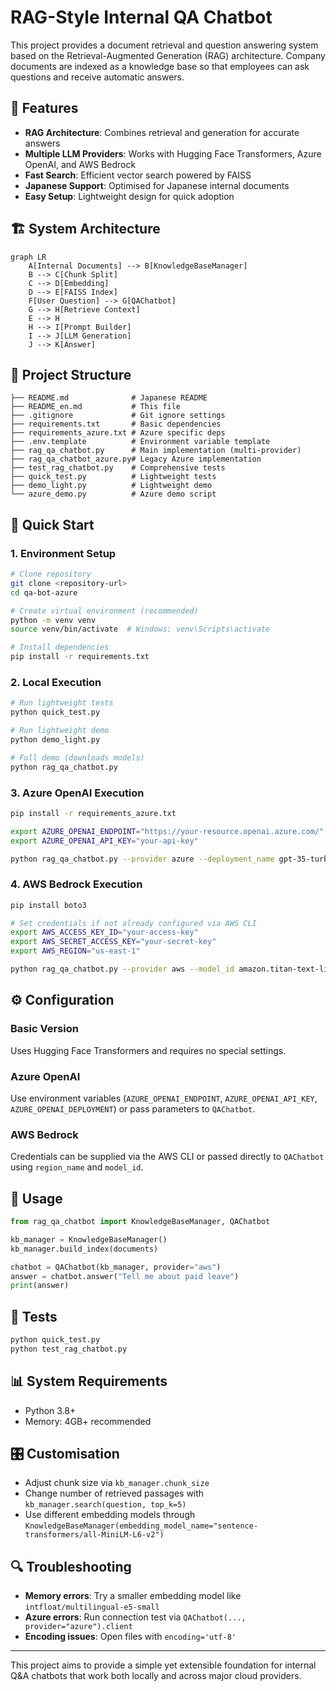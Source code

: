 # RAG-Style Internal QA Chatbot

This project provides a document retrieval and question answering system based on the Retrieval-Augmented Generation (RAG) architecture. Company documents are indexed as a knowledge base so that employees can ask questions and receive automatic answers.

## 🌟 Features

- **RAG Architecture**: Combines retrieval and generation for accurate answers
- **Multiple LLM Providers**: Works with Hugging Face Transformers, Azure OpenAI, and AWS Bedrock
- **Fast Search**: Efficient vector search powered by FAISS
- **Japanese Support**: Optimised for Japanese internal documents
- **Easy Setup**: Lightweight design for quick adoption

## 🏗️ System Architecture

```mermaid
graph LR
    A[Internal Documents] --> B[KnowledgeBaseManager]
    B --> C[Chunk Split]
    C --> D[Embedding]
    D --> E[FAISS Index]
    F[User Question] --> G[QAChatbot]
    G --> H[Retrieve Context]
    E --> H
    H --> I[Prompt Builder]
    I --> J[LLM Generation]
    J --> K[Answer]
```

## 📂 Project Structure

```
├── README.md              # Japanese README
├── README_en.md           # This file
├── .gitignore             # Git ignore settings
├── requirements.txt       # Basic dependencies
├── requirements_azure.txt # Azure specific deps
├── .env.template          # Environment variable template
├── rag_qa_chatbot.py      # Main implementation (multi-provider)
├── rag_qa_chatbot_azure.py# Legacy Azure implementation
├── test_rag_chatbot.py    # Comprehensive tests
├── quick_test.py          # Lightweight tests
├── demo_light.py          # Lightweight demo
└── azure_demo.py          # Azure demo script
```

## 🚀 Quick Start

### 1. Environment Setup

```bash
# Clone repository
git clone <repository-url>
cd qa-bot-azure

# Create virtual environment (recommended)
python -m venv venv
source venv/bin/activate  # Windows: venv\Scripts\activate

# Install dependencies
pip install -r requirements.txt
```

### 2. Local Execution

```bash
# Run lightweight tests
python quick_test.py

# Run lightweight demo
python demo_light.py

# Full demo (downloads models)
python rag_qa_chatbot.py
```

### 3. Azure OpenAI Execution

```bash
pip install -r requirements_azure.txt

export AZURE_OPENAI_ENDPOINT="https://your-resource.openai.azure.com/"
export AZURE_OPENAI_API_KEY="your-api-key"

python rag_qa_chatbot.py --provider azure --deployment_name gpt-35-turbo
```

### 4. AWS Bedrock Execution

```bash
pip install boto3

# Set credentials if not already configured via AWS CLI
export AWS_ACCESS_KEY_ID="your-access-key"
export AWS_SECRET_ACCESS_KEY="your-secret-key"
export AWS_REGION="us-east-1"

python rag_qa_chatbot.py --provider aws --model_id amazon.titan-text-lite-v1
```

## ⚙️ Configuration

### Basic Version
Uses Hugging Face Transformers and requires no special settings.

### Azure OpenAI
Use environment variables (`AZURE_OPENAI_ENDPOINT`, `AZURE_OPENAI_API_KEY`, `AZURE_OPENAI_DEPLOYMENT`) or pass parameters to `QAChatbot`.

### AWS Bedrock
Credentials can be supplied via the AWS CLI or passed directly to `QAChatbot` using `region_name` and `model_id`.

## 🔧 Usage

```python
from rag_qa_chatbot import KnowledgeBaseManager, QAChatbot

kb_manager = KnowledgeBaseManager()
kb_manager.build_index(documents)

chatbot = QAChatbot(kb_manager, provider="aws")
answer = chatbot.answer("Tell me about paid leave")
print(answer)
```

## 🧪 Tests

```bash
python quick_test.py
python test_rag_chatbot.py
```

## 📊 System Requirements

- Python 3.8+
- Memory: 4GB+ recommended

## 🎛️ Customisation

- Adjust chunk size via `kb_manager.chunk_size`
- Change number of retrieved passages with `kb_manager.search(question, top_k=5)`
- Use different embedding models through `KnowledgeBaseManager(embedding_model_name="sentence-transformers/all-MiniLM-L6-v2")`

## 🔍 Troubleshooting

- **Memory errors**: Try a smaller embedding model like `intfloat/multilingual-e5-small`
- **Azure errors**: Run connection test via `QAChatbot(..., provider="azure").client`
- **Encoding issues**: Open files with `encoding='utf-8'`

---

This project aims to provide a simple yet extensible foundation for internal Q&A chatbots that work both locally and across major cloud providers.
